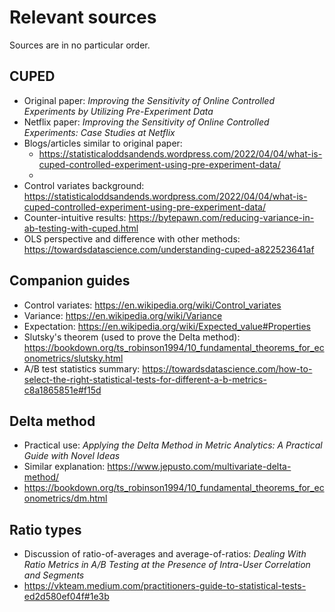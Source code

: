 # Relevant sources
Sources are in no particular order.


## CUPED
* Original paper: _Improving the Sensitivity of Online Controlled Experiments by Utilizing Pre-Experiment Data_
* Netflix paper: _Improving the Sensitivity of Online Controlled Experiments: Case Studies at Netflix_
* Blogs/articles similar to original paper:
  * https://statisticaloddsandends.wordpress.com/2022/04/04/what-is-cuped-controlled-experiment-using-pre-experiment-data/
  * 
* Control variates background: https://statisticaloddsandends.wordpress.com/2022/04/04/what-is-cuped-controlled-experiment-using-pre-experiment-data/
* Counter-intuitive results: https://bytepawn.com/reducing-variance-in-ab-testing-with-cuped.html
* OLS perspective and difference with other methods: https://towardsdatascience.com/understanding-cuped-a822523641af

## Companion guides
* Control variates: https://en.wikipedia.org/wiki/Control_variates
* Variance: https://en.wikipedia.org/wiki/Variance
* Expectation: https://en.wikipedia.org/wiki/Expected_value#Properties
* Slutsky's theorem (used to prove the Delta method): https://bookdown.org/ts_robinson1994/10_fundamental_theorems_for_econometrics/slutsky.html
* A/B test statistics summary: https://towardsdatascience.com/how-to-select-the-right-statistical-tests-for-different-a-b-metrics-c8a1865851e#f15d

## Delta method
* Practical use: _Applying the Delta Method in Metric Analytics: A Practical Guide with Novel Ideas_
* Similar explanation: https://www.jepusto.com/multivariate-delta-method/
* https://bookdown.org/ts_robinson1994/10_fundamental_theorems_for_econometrics/dm.html


## Ratio types
* Discussion of ratio-of-averages and average-of-ratios: _Dealing With Ratio Metrics in A/B Testing at the Presence of Intra-User Correlation and Segments_
* https://vkteam.medium.com/practitioners-guide-to-statistical-tests-ed2d580ef04f#1e3b